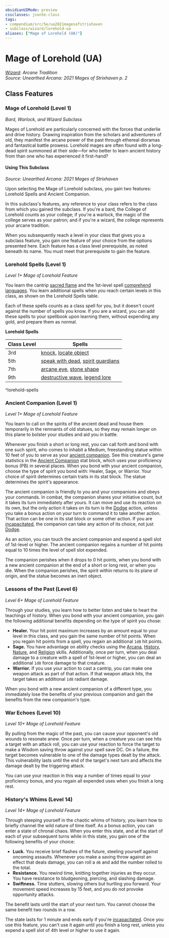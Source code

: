 ```yaml
---
obsidianUIMode: preview
cssclasses: json5e-class
tags:
- compendium/src/5e/ua2021magesofstrixhaven
- subclass/wizard/lorehold-ua
aliases: ["Mage of Lorehold (UA)"]
---
```

# Mage of Lorehold (UA)
*[Wizard](wizard.md): Arcane Tradition*  
*Source: Unearthed Arcana: 2021 Mages of Strixhaven p. 2*  


## Class Features

### Mage of Lorehold (Level 1)

*Bard, Warlock, and Wizard Subclass*

Mages of Lorehold are particularly concerned with the forces that underlie and drive history. Drawing inspiration from the scholars and adventurers of old, they manifest the arcane power of the past through ethereal dioramas and fantastical battle prowess. Lorehold mages are often found with a long-dead spirit summoned at their side—for who better to learn ancient history from than one who has experienced it first-hand?

#### Using This Subclass
_Source: Unearthed Arcana: 2021 Mages of Strixhaven_

Upon selecting the Mage of Lorehold subclass, you gain two features: Lorehold Spells and Ancient Companion.

In this subclass's features, any reference to your class refers to the class from which you gained the subclass. If you're a bard, the College of Lorehold counts as your college; if you're a warlock, the magic of the college serves as your patron; and if you're a wizard, the college represents your arcane tradition.

When you subsequently reach a level in your class that gives you a subclass feature, you gain one feature of your choice from the options presented here. Each feature has a class level prerequisite, as noted beneath its name. You must meet that prerequisite to gain the feature.

### Lorehold Spells (Level 1)

*Level 1+ Mage of Lorehold Feature*

You learn the cantrip [sacred flame](/Systems/5e/spells/sacred-flame.md) and the 1st-level spell [comprehend languages](/Systems/5e/spells/comprehend-languages.md). You learn additional spells when you reach certain levels in this class, as shown on the Lorehold Spells table.

Each of these spells counts as a class spell for you, but it doesn't count against the number of spells you know. If you are a wizard, you can add these spells to your spellbook upon learning them, without expending any gold, and prepare them as normal.

**Lorehold Spells**

| Class Level | Spells |
|-------------|--------|
| 3rd | [knock](/Systems/5e/spells/knock.md), [locate object](/Systems/5e/spells/locate-object.md) |
| 5th | [speak with dead](/Systems/5e/spells/speak-with-dead.md), [spirit guardians](/Systems/5e/spells/spirit-guardians.md) |
| 7th | [arcane eye](/Systems/5e/spells/arcane-eye.md), [stone shape](/Systems/5e/spells/stone-shape.md) |
| 9th | [destructive wave](/Systems/5e/spells/destructive-wave.md), [legend lore](/Systems/5e/spells/legend-lore.md) |
^lorehold-spells

### Ancient Companion (Level 1)

*Level 1+ Mage of Lorehold Feature*

You learn to call on the spirits of the ancient dead and house them temporarily in the remnants of old statues, so they may remain longer on this plane to bolster your studies and aid you in battle.

Whenever you finish a short or long rest, you can call forth and bond with one such spirit, who comes to inhabit a Medium, freestanding statue within 10 feet of you to serve as your [ancient companion](/Systems/5e/bestiary/construct/ancient-companion-ua2021magesofstrixhaven.md). See this creature's game statistics in the [Ancient Companion](/Systems/5e/bestiary/construct/ancient-companion-ua2021magesofstrixhaven.md) stat block, which uses your proficiency bonus (PB) in several places. When you bond with your ancient companion, choose the type of spirit you bond with: Healer, Sage, or Warrior. Your choice of spirit determines certain traits in its stat block. The statue determines the spirit's appearance.

The ancient companion is friendly to you and your companions and obeys your commands. In combat, the companion shares your initiative count, but it takes its turn immediately after yours. It can move and use its reaction on its own, but the only action it takes on its turn is the [Dodge](/Systems/5e/rules/actions.md#Dodge) action, unless you take a bonus action on your turn to command it to take another action. That action can be one in its stat block or some other action. If you are [incapacitated](/Systems/5e/rules/conditions.md#incapacitated), the companion can take any action of its choice, not just [Dodge](/Systems/5e/rules/actions.md#Dodge).

As an action, you can touch the ancient companion and expend a spell slot of 1st-level or higher. The ancient companion regains a number of hit points equal to 10 times the level of spell slot expended.

The companion perishes when it drops to 0 hit points, when you bond with a new ancient companion at the end of a short or long rest, or when you die. When the companion perishes, the spirit within returns to its plane of origin, and the statue becomes an inert object.

### Lessons of the Past (Level 6)

*Level 6+ Mage of Lorehold Feature*

Through your studies, you learn how to better listen and take to heart the teachings of history. When you bond with your ancient companion, you gain the following additional benefits depending on the type of spirit you chose:

- **Healer.** Your hit point maximum increases by an amount equal to your level in this class, and you gain the same number of hit points. When you regain hit points from a spell, you regain an additional `1d8` hit points.  
- **Sage.** You have advantage on ability checks using the [Arcana](/Systems/5e/rules/skills.md#Arcana), [History](/Systems/5e/rules/skills.md#History), [Nature](/Systems/5e/rules/skills.md#Nature), and [Religion](/Systems/5e/rules/skills.md#Religion) skills. Additionally, once per turn, when you deal damage to a creature with a spell of 1st-level or higher, you can deal an additional `1d8` force damage to that creature.  
- **Warrior.** If you use your action to cast a cantrip, you can make one weapon attack as part of that action. If that weapon attack hits, the target takes an additional `1d8` radiant damage.  

When you bond with a new ancient companion of a different type, you immediately lose the benefits of your previous companion and gain the benefits from the new companion's type.

### War Echoes (Level 10)

*Level 10+ Mage of Lorehold Feature*

By pulling from the magic of the past, you can cause your opponent's old wounds to resonate anew. Once per turn, when a creature you can see hits a target with an attack roll, you can use your reaction to force the target to make a Wisdom saving throw against your spell save DC. On a failure, the target becomes vulnerable to one of the damage types dealt by the attack. This vulnerability lasts until the end of the target's next turn and affects the damage dealt by the triggering attack.

You can use your reaction in this way a number of times equal to your proficiency bonus, and you regain all expended uses when you finish a long rest.

### History's Whims (Level 14)

*Level 14+ Mage of Lorehold Feature*

Through steeping yourself in the chaotic whims of history, you learn how to briefly channel the wild nature of time itself. As a bonus action, you can enter a state of chronal chaos. When you enter this state, and at the start of each of your subsequent turns while in this state, you gain one of the following benefits of your choice:

- **Luck.** You receive brief flashes of the future, steeling yourself against oncoming assaults. Whenever you make a saving throw against an effect that deals damage, you can roll a `d6` and add the number rolled to the total.  
- **Resistance.** You rewind time, knitting together injuries as they occur. You have resistance to bludgeoning, piercing, and slashing damage.  
- **Swiftness.** Time stutters, slowing others but hurtling you forward. Your movement speed increases by 15 feet, and you do not provoke opportunity attacks.  

The benefit lasts until the start of your next turn. You cannot choose the same benefit two rounds in a row.

The state lasts for 1 minute and ends early if you're [incapacitated](/Systems/5e/rules/conditions.md#incapacitated). Once you use this feature, you can't use it again until you finish a long rest, unless you expend a spell slot of 4th level or higher to use it again.